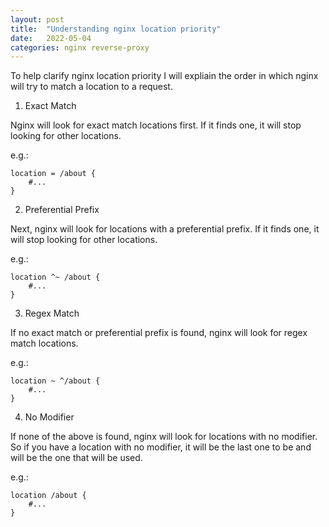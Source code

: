 ```yaml
---
layout: post
title:  "Understanding nginx location priority"
date:   2022-05-04
categories: nginx reverse-proxy
---
```


To help clarify nginx location priority I will expliain the order in which nginx will try to match a location to a request.

1. Exact Match 

Nginx will look for exact match locations first. If it finds one, it will stop looking for other locations.

e.g.:
```
location = /about {
    #...
}
```

2. Preferential Prefix

Next, nginx will look for locations with a preferential prefix. If it finds one, it will stop looking for other locations.

e.g.:
```
location ^~ /about {
    #...
}
```

3. Regex Match

If no exact match or preferential prefix is found, nginx will look for regex match locations.

e.g.:
```
location ~ ^/about {
    #...
}
```

4. No Modifier 

If none of the above is found, nginx will look for locations with no modifier. So if you have a location with no modifier, it will be the last one to be and will be the one that will be used.

e.g.:
```
location /about {
    #...
}
```